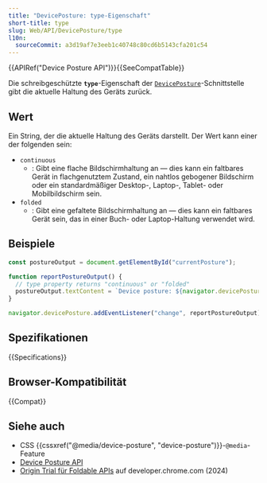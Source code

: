 ```yaml
---
title: "DevicePosture: type-Eigenschaft"
short-title: type
slug: Web/API/DevicePosture/type
l10n:
  sourceCommit: a3d19af7e3eeb1c40748c80cd6b5143cfa201c54
---
```


{{APIRef("Device Posture API")}}{{SeeCompatTable}}

Die schreibgeschützte **`type`**-Eigenschaft der [`DevicePosture`](/de/docs/Web/API/DevicePosture)-Schnittstelle gibt die aktuelle Haltung des Geräts zurück.

## Wert

Ein String, der die aktuelle Haltung des Geräts darstellt. Der Wert kann einer der folgenden sein:

- `continuous`
  - : Gibt eine flache Bildschirmhaltung an — dies kann ein faltbares Gerät in flachgenutztem Zustand, ein nahtlos gebogener Bildschirm oder ein standardmäßiger Desktop-, Laptop-, Tablet- oder Mobilbildschirm sein.
- `folded`
  - : Gibt eine gefaltete Bildschirmhaltung an — dies kann ein faltbares Gerät sein, das in einer Buch- oder Laptop-Haltung verwendet wird.

## Beispiele

```js
const postureOutput = document.getElementById("currentPosture");

function reportPostureOutput() {
  // type property returns "continuous" or "folded"
  postureOutput.textContent = `Device posture: ${navigator.devicePosture.type}`;
}

navigator.devicePosture.addEventListener("change", reportPostureOutput);
```

## Spezifikationen

{{Specifications}}

## Browser-Kompatibilität

{{Compat}}

## Siehe auch

- CSS {{cssxref("@media/device-posture", "device-posture")}}-`@media`-Feature
- [Device Posture API](/de/docs/Web/API/Device_Posture_API)
- [Origin Trial für Foldable APIs](https://developer.chrome.com/blog/foldable-apis-ot) auf developer.chrome.com (2024)
